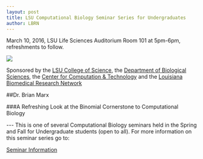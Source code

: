 ```yaml
---
layout: post
title: LSU Computational Biology Seminar Series for Undergraduates
author: LBRN
---
```


<p class="text-error">March 10, 2016, LSU Life Sciences Auditorium Room 101 at 5pm-6pm, refreshments to follow.</p>

<a href="{{ site.baseurl }}events/comp-bio/"><img src="{{ site.baseurl }}events/comp-bio/img/marx.jpeg"></a>

Sponsored by the [LSU College of Science](http://science.lsu.edu), the [Department of Biological Sciences](http://www.biology.lsu.edu), the [Center for Computation & Technology](http://cct.lsu.edu) and the [Louisiana Biomedical Research Network](http://lbrn.lsu.edu)

##Dr. Brian Marx

###A Refreshing Look at the Binomial Cornerstone to Computational Biology

--- This is one of several Computational Biology seminars held in the Spring and Fall for Undergraduate students (open to all). For more information on this seminar series go to:

<p><a href="{{ site.baseurl }}events/comp-bio" class="btn btn-info" style="margin-bottom: 30px">Seminar Information</a></p>